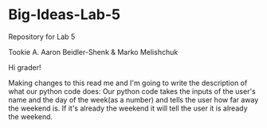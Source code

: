 # Big-Ideas-Lab-5
Repository for Lab 5

Tookie A. Aaron Beidler-Shenk & Marko Melishchuk

Hi grader!

Making changes to this read me and I'm going to write the description of what our python code does:
    Our python code takes the inputs of the user's name and the day of the week(as a number) and tells the user how far away the weekend is. If it's already the weekend it will tell the user it is already the weekend.
